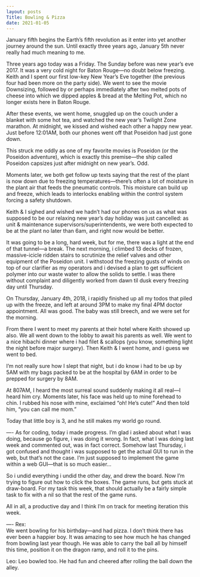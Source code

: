 ```yaml
---
layout: posts
Title: Bowling & Pizza
date: 2021-01-05
---
```


January fifth begins the Earth’s fifth revolution as it enter into yet another journey around the sun.    Until exactly three years ago, January 5th never really had much meaning to me.

Three years ago today was a Friday.  The Sunday before was new year’s eve 2017.  It was a very cold night for Baton Rouge—no doubt below freezing.  Keith and I spent our first low-key New Year’s Eve together (the previous four had been more on the party side).  We went to see the movie Downsizing, followed by or perhaps immediately after two melted pots of cheese into which we dipped apples & bread at the Melting Pot, which no longer exists here in Baton Rouge.   

After these events, we went home, snuggled up on the couch under a blanket with some hot tea, and watched the new year’s Twilight Zone marathon.  At midnight, we kissed and wished each other a happy new year.  Just before 12:01AM, both our phones went off that Poseidon had just gone down.

This struck me oddly as one of my favorite movies is Poseidon (or the Poseidon adventure), which is exactly this premise—the ship called Poseidon capsizes just after midnight on new year’s.  Odd.

Moments later, we both get follow up texts saying that the rest of the plant is now down due to freezing temperatures—there’s often a lot of moisture in the plant air that feeds the pneumatic controls.  This moisture can build up and freeze, which leads to interlocks enabling within the control system forcing a safety shutdown.

Keith & I sighed and wished we hadn’t had our phones on us as what was supposed to be our relaxing new year’s day holiday was just cancelled: as unit & maintenance supervisors/superintendents, we were both expected to be at the plant no later than 6am, and right now would be better.  

It was going to be a long, hard week, but for me, there was a light at the end of that tunnel—a break.  The next morning, i climbed 13 decks of frozen, massive-icicle ridden stairs to scrutinize the relief valves and other equipment of the Poseidon unit. I withstood the freezing gusts of winds on top of our clarifier as my operators and i devised a plan to get sufficient polymer into our waste water to allow the solids to settle.   I was there without complaint and diligently worked from dawn til dusk every freezing day until Thursday.

On Thursday, January 4th, 2018, i rapidly finished up all my todos that piled up with the freeze, and left at around 3PM to make my final 4PM doctor appointment.  All was good.  The baby was still breech, and we were set for the morning.  

From there I went to meet my parents at their hotel where Keith showed up also.  We all went down to the lobby to await his parents as well.  We went to a nice hibachi dinner where i had filet & scallops (you know, something light the night before major surgery).  Then Keith & I went home, and i guess we went to bed.

I’m not really sure how I slept that night, but i do know i had to be up by 5AM with my bags packed to be at the hospital by 6AM in order to be prepped for surgery by 8AM.  

At 807AM, I heard the most surreal sound suddenly making it all real—I heard him cry.  Moments later, his face was held up to mine forehead to chin.  I rubbed his nose with mine, exclaimed “oh! He’s cute!” And then told him, “you can call me mom.”

Today that little boy is 3, and he still makes my world go round.  

—-
As for coding, today i made progress.  I’m glad i asked about what I was doing, because go figure, i was doing it wrong.  In fact, what I was doing last week and commented out, was in fact correct.  Somehow last Thursday, i got confused and thought i was supposed to get the actual GUI to run in the web, but that’s not the case.  I’m just supposed to implement the game within a web GUI—that is so much easier…

So i undid everything i undid the other day, and drew the board.  Now I’m trying to figure out how to click the boxes.  The game runs, but gets stuck at draw-board.  For my task this week, that should actually be a fairly simple task to fix with a nil so that the rest of the game runs.  

All in all, a productive day and I think I’m on track for meeting iteration this week.

—-
Rex:  
We went bowling for his birthday—and had pizza.  I don’t think there has ever been a happier boy.  It was amazing to see how much he has changed from bowling last year though.  He was able to carry the ball all by himself this time, position it on the dragon ramp, and roll it to the pins.  

Leo:
Leo bowled too.  He had fun and cheered after rolling the ball down the alley.
